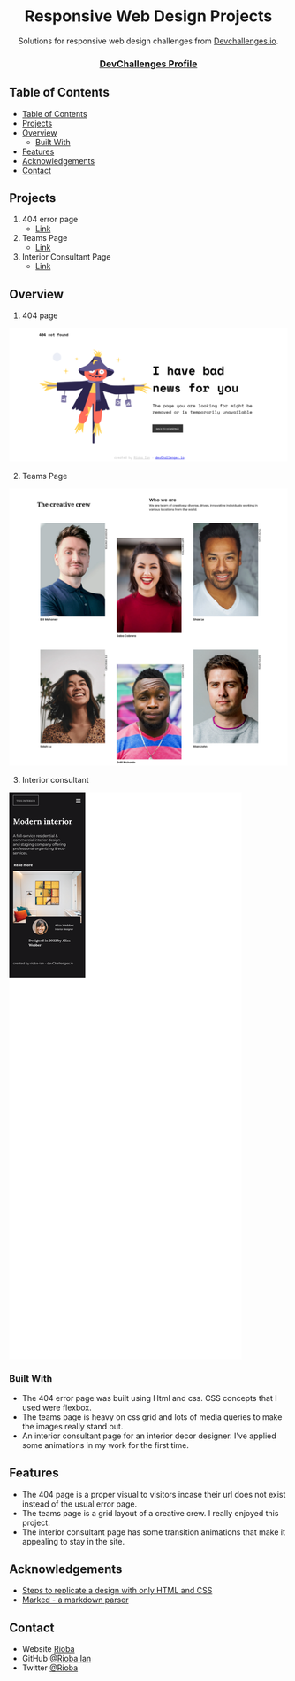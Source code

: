 <!-- Please update value in the {}  -->

<h1 align="center">Responsive Web Design Projects</h1>

<div align="center">
   Solutions for responsive web design challenges from  <a href="http://devchallenges.io" target="_blank">Devchallenges.io</a>.
</div>

<div align="center">
  <h3>
    <a href="https://devchallenges.io/portfolio/Rioba-Ian" target="_blank">DevChallenges Profile</a>
  </h3>
</div>

<!-- TABLE OF CONTENTS -->

## Table of Contents

- [Table of Contents](#table-of-contents)
- [Projects](#projects)
- [Overview](#overview)
  - [Built With](#built-with)
- [Features](#features)
- [Acknowledgements](#acknowledgements)
- [Contact](#contact)

<!-- OVERVIEW -->

## Projects

1. 404 error page 
   - [Link](https://404-error-page-a911d0.netlify.app/) 
2. Teams Page
   - [Link](https://teams-page-01b91f.netlify.app/)
3. Interior Consultant Page
     - [Link](https://interior-consultant-1f81ee.netlify.app/)

## Overview

1. 404 page 

![screenshot](Screenshot%202022-12-10%20at%2013-26-47%20Devchallenges.png)

2. Teams Page

![screenshot](Screenshot%202022-12-10%20at%2013-26-28%20Devchallenges.png)



3. Interior consultant

![screenshot](Screenshot%202022-12-14%20at%2017-34-59%20Devchallenges.png)


### Built With

<!-- This section should list any major frameworks that you built your project using. Here are a few examples.-->

- The 404 error page was built using Html and css. CSS concepts that I used were flexbox.
- The teams page is heavy on css grid and lots of media queries to make the images really stand out.
- An interior consultant page for an interior decor designer. I've applied some animations in my work for the first time.

## Features

<!-- List the features of your application or follow the template. Don't share the figma file here :) -->

- The 404 page is a proper visual to visitors incase their url does not exist instead of the usual error page.
- The teams page is a grid layout of a creative crew. I really enjoyed this project.
- The interior consultant page has some transition animations that make it appealing to stay in the site.

## Acknowledgements

<!-- This section should list any articles or add-ons/plugins that helps you to complete the project. This is optional but it will help you in the future. For exmpale -->

- [Steps to replicate a design with only HTML and CSS](https://devchallenges-blogs.web.app/how-to-replicate-design/)
- [Marked - a markdown parser](https://github.com/chjj/marked)

## Contact

- Website [Rioba](https://ian-rioba-portfolio.netlify.app/)
- GitHub [@Rioba Ian](https://github.com/Rioba-Ian)
- Twitter [@Rioba](https://twitter.com/rioba_riri)

